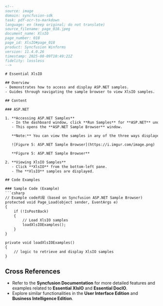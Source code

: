 ```html
<!-- 
source: image
domain: syncfusion-sdk
task: pdf-ocr-to-markdown
language: en (keep original; do not translate)
source_filename: page_018.jpeg
document_name: XlsIO
page_number: 018
page_id: XlsIO#page_018
product: Syncfusion Winforms
version: 11.4.0.26
timestamp: 2025-08-09T10:49:21Z
fidelity: lossless
-->

# Essential XlsIO

## Overview
- Demonstrates how to access and display ASP.NET samples.
- Guides through navigating the sample browser to view XlsIO samples.

## Content

### ASP.NET

1. **Accessing ASP.NET Samples**
   - In the dashboard window, click **Run Samples** for **ASP.NET** under the **Reporting Edition** panel.
   - This opens the **ASP.NET Sample Browser** window.

   **Note:** You can view the samples in any of the three ways displayed.

   ![Figure 5: ASP.NET Sample Browser](https://i.imgur.com/image.png)

   **Figure 5: ASP.NET Sample Browser**

2. **Viewing XlsIO Samples**
   - Click **XlsIO** from the bottom-left pane.
   - The **XlsIO** samples are displayed.

## Code Examples

### Sample Code (Example)
```csharp
// Example code片段 (based on Syncfusion ASP.NET Sample Browser)
protected void Page_Load(object sender, EventArgs e)
{
    if (!IsPostBack)
    {
        // Load XlsIO samples
        loadXlsIOExamples();
    }
}

private void loadXlsIOExamples()
{
    // logic to retrieve and display XlsIO samples
}
```

## Cross References
- Refer to the **Syncfusion Documentation** for more detailed features and examples related to **Essential XlsIO** and **Essential DocIO**.
- Explore similar functionalities in the **User Interface Edition** and **Business Intelligence Edition**.

<!-- tags: xlsio, essentialxlsio, asp.net, samplebrowser, syncfusionwinforms, 11.4.0.26 -->
```
```
